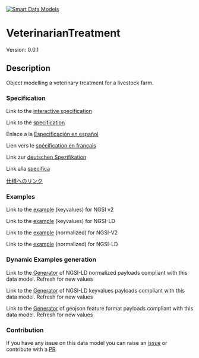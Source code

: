 [![Smart Data Models](https://smartdatamodels.org/wp-content/uploads/2022/01/SmartDataModels_logo.png "Logo")](https://smartdatamodels.org)
# VeterinarianTreatment
Version: 0.0.1

## Description 

Object modelling a veterinary treatment for a livestock farm.
### Specification

Link to the [interactive specification](https://swagger.lab.fiware.org/?url=https://smart-data-models.github.io/dataModel.Agrifood/VeterinarianTreatment/swagger.yaml)

Link to the [specification](https://github.com/smart-data-models/dataModel.Agrifood/blob/master/VeterinarianTreatment/doc/spec.md)

Enlace a la [Especificación en español](https://github.com/smart-data-models/dataModel.Agrifood/blob/master/VeterinarianTreatment/doc/spec_ES.md)

Lien vers le [spécification en français](https://github.com/smart-data-models/dataModel.Agrifood/blob/master/VeterinarianTreatment/doc/spec_FR.md)

Link zur [deutschen Spezifikation](https://github.com/smart-data-models/dataModel.Agrifood/blob/master/VeterinarianTreatment/doc/spec_DE.md)

Link alla [specifica](https://github.com/smart-data-models/dataModel.Agrifood/blob/master/VeterinarianTreatment/doc/spec_IT.md)

[仕様へのリンク](https://github.com/smart-data-models/dataModel.Agrifood/blob/master/VeterinarianTreatment/doc/spec_JA.md)
### Examples

Link to the [example](https://smart-data-models.github.io/dataModel.Agrifood/VeterinarianTreatment/examples/example.json) (keyvalues) for NGSI v2

Link to the [example](https://smart-data-models.github.io/dataModel.Agrifood/VeterinarianTreatment/examples/example.jsonld) (keyvalues) for NGSI-LD

Link to the [example](https://smart-data-models.github.io/dataModel.Agrifood/VeterinarianTreatment/examples/example-normalized.json) (normalized) for NGSI-V2

Link to the [example](https://smart-data-models.github.io/dataModel.Agrifood/VeterinarianTreatment/examples/example-normalized.jsonld) (normalized) for NGSI-LD
### Dynamic Examples generation

Link to the [Generator](https://smartdatamodels.org/extra/ngsi-ld_generator.php?schemaUrl=https://raw.githubusercontent.com/smart-data-models/dataModel.Agrifood/master/VeterinarianTreatment/schema.json&email=info@smartdatamodels.org) of NGSI-LD normalized payloads compliant with this data model. Refresh for new values

Link to the [Generator](https://smartdatamodels.org/extra/ngsi-ld_generator_keyvalues.php?schemaUrl=https://raw.githubusercontent.com/smart-data-models/dataModel.Agrifood/master/VeterinarianTreatment/schema.json&email=info@smartdatamodels.org) of NGSI-LD keyvalues payloads compliant with this data model. Refresh for new values

Link to the [Generator](https://smartdatamodels.org/extra/geojson_features_generator.php?schemaUrl=https://raw.githubusercontent.com/smart-data-models/dataModel.Agrifood/master/VeterinarianTreatment/schema.json&email=info@smartdatamodels.org) of geojson feature format payloads compliant with this data model. Refresh for new values
### Contribution

 If you have any issue on this data model you can raise an [issue](https://github.com/smart-data-models/dataModel.Agrifood/issues)  or contribute with a [PR](https://github.com/smart-data-models/dataModel.Agrifood/pulls)